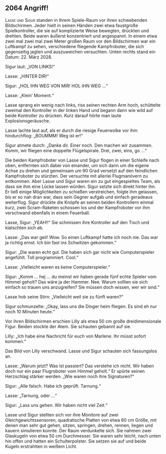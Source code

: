 ## **2064** Angriff!

<span style="font-variant:small-caps;">Lasse und Sigur</span> standen in ihrem Spiele-Raum vor ihren schwebenden Bildschirmen.
Jeder hielt in seinen Händen zwei etwa faustgroße Spielkontroller, die sie auf komplizierte Weise bewegten, drückten und drehten.
Beide waren äußerst konzentriert und angespannt.
In einem etwa zwei mal zwei mal zwei Meter großen Raum vor den Bildschirmen war ein Luftkampf zu sehen, verschiedene fliegende Kampfroboter, die sich gegenseitig jagten und auszuweichen versuchten.
Unten rechts stand ein Datum: 22. März 2028.

Sigur laut: „VON LINKS!“

Lasse: „HINTER DIR!“

Sigur: „HOL IHN WEG VON MIR! HOL IHN WEG ...“

Lasse: „Klein’ Moment.“

Lasse sprang ein wenig nach links, riss seinen rechten Arm hoch, schüttelte zweimal den Kontroller in der linken Hand und begann dann wie wild auf beide Kontroller zu drücken.
Kurz darauf hörte man laute Explosionsgeräusche.

Lasse lachte laut auf, als er durch die riesige Feuerwolke vor ihm hindurchflog: „BOUMMM! Weg ist er!“

Sigur atmete durch: „Danke dir.
Einer noch.
Den machen wir zusammen.
Komm, wir fliegen eine doppelte Flügelspirale.
Drei, zwei, eins, go ...“

Die beiden Kampfroboter von Lasse und Sigur flogen in einer Schleife nach oben, entfernten sich dabei von einander, um sich dann um die eigene Achse zu drehen und gemeinsam um 90 Grad versetzt auf den feindlichen Kampfroboter zu stürzten.
Der versuchte mit allerlei Flugmanövern zu entkommen.
Aber Lasse und Sigur waren ein zu gut eingespieltes Team, als dass sie ihm eine Lücke lassen würden.
Sigur setzte sich direkt hinter ihn.
Er ließ einige Möglichkeiten zu schießen verstreichen, folgte ihm gelassen, bis er so nah dran war, dass sein Gegner aufgab und einfach geradeaus weiterflog.
Sigur drückte die Knöpfe an seinen beiden Kontrollern einmal kurz, zwei Scram-Raketen schossen los und der Kampfroboter vor ihm verschwand ebenfalls in einem Feuerball.

Lasse, Sigur: „YEAH!!“ Sie schmissen ihre Kontroller auf den Tisch und klatschten sich ab.

Lasse: „Das war geil! Wow.
So einen Luftkampf hatte ich noch nie.
Das war ja richtig ernst.
Ich bin fast ins Schwitzen gekommen.“

Sigur: „Die waren echt gut.
Die haben sich gar nicht wie Computerspieler angefühlt.
Toll programmiert.
Cool.“

Lasse: „Vielleicht waren es keine Computerspieler.“

Sigur: „Komm ... hej ... du meinst wir haben gerade fünf echte Spieler vom Himmel geholt?
Das wäre ja der Hammer.
Nee.
Warum sollten sie sich einfach so trauen uns anzugreifen?
Sie müssen doch wissen, wer wir sind.“

Lasse hob seine Stirn: „Vielleicht weil sie zu fünft waren?“

Sigur schmunzelte: „Okay, lass uns die Dinger heim fliegen.
Es sind eh nur noch 10 Minuten heute.“

Vor ihren Bildschirmen erschien Lilly als etwa 50 cm große dreidimensionale Figur.
Beiden stockte der Atem.
Sie schauten gebannt auf sie.

Lilly: „Ich habe eine Nachricht für euch von Marlene.
Ihr müsst sofort kommen.“

Das Bild von Lilly verschwand.
Lasse und Sigur schauten sich fassungslos an.

Lasse: „Warum jetzt? Was ist passiert? Das verstehe ich nicht.
Wir haben doch nur ein paar Flugroboter vom Himmel geholt.“
Er spürte seinen Herzschlag stärker werden.
„Wie waren noch ihre Signaturen?“

Sigur: „Alle falsch.
Habe ich geprüft.
Tarnung.“

Lasse: „Tarnung, oder ...“

Sigur: „Lass uns gehen.
Wir haben nicht viel Zeit.“

Lasse und Sigur stellten sich vor ihre Monitore auf zwei Gleichgewichtssensoren, quadratische Platten von etwa 60 cm Größe, mit denen man sehr gut gehen, sitzen, springen, drehen, rennen, liegen und kauern simulieren konnte.
Der Raum verdunkelte sich.
Sie nahmen zwei Glaskugeln von etwa 50 cm Durchmesser.
Sie waren sehr leicht, nach unten hin offen und hatten ein Schulterpolster.
Sie setzen sie auf und beide Kugeln erstrahlten in weißem Licht.
